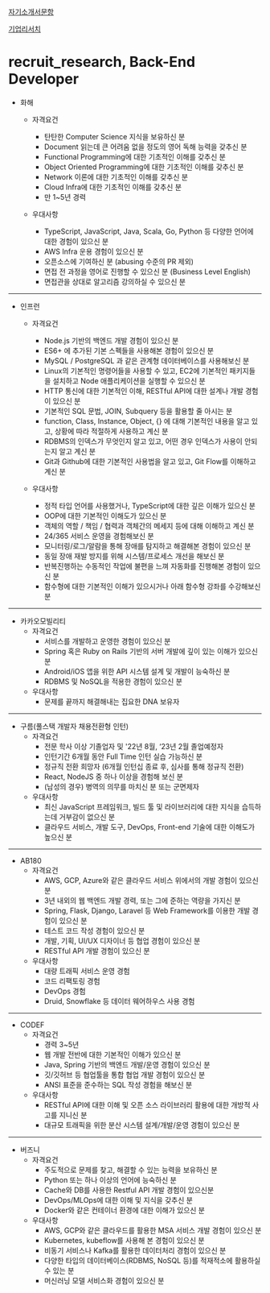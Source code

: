 [자기소개서문항](https://github.com/sungsikyang92/recruit_research/blob/main/resume_questions.md)

[기업리서치](https://github.com/sungsikyang92/recruit_research/blob/main/company_infromation.md)



# recruit_research, Back-End Developer

*   화해

    *   자격요건
        *   탄탄한 Computer Science 지식을 보유하신 분
        *    Document 읽는데 큰 어려움 없을 정도의 영어 독해 능력을 갖추신 분
        *    Functional Programming에 대한 기초적인 이해를 갖추신 분
        *    Object Oriented Programming에 대한 기초적인 이해를 갖추신 분
        *    Network 이론에 대한 기초적인 이해를 갖추신 분
        *    Cloud Infra에 대한 기초적인 이해를 갖추신 분
        *    만 1~5년 경력

    *   우대사항
        *   TypeScript, JavaScript, Java, Scala, Go, Python 등 다양한 언어에 대한 경험이 있으신 분
        *    AWS Infra 운용 경험이 있으신 분
        *    오픈소스에 기여하신 분 (abusing 수준의 PR 제외)
        *    면접 전 과정을 영어로 진행할 수 있으신 분 (Business Level English)
        *    면접관을 상대로 알고리즘 강의하실 수 있으신 분

***

*   인프런

    *   자격요건
        *    Node.js 기반의 백엔드 개발 경험이 있으신 분
        *    ES6+ 에 추가된 기본 스펙들을 사용해본 경험이 있으신 분
        *    MySQL / PostgreSQL 과 같은 관계형 데이터베이스를 사용해보신 분
        *    Linux의 기본적인 명령어들을 사용할 수 있고, EC2에 기본적인 패키지들을 설치하고 Node 애플리케이션을 실행할 수 있으신 분
        *    HTTP 통신에 대한 기본적인 이해, RESTful API에 대한 설계나 개발 경험이 있으신 분
        *    기본적인 SQL 문법, JOIN, Subquery 등을 활용할 줄 아시는 분
        *    function, Class, Instance, Object, {} 에 대해 기본적인 내용을 알고 있고, 상황에 따라 적절하게 사용하고 계신 분
        *    RDBMS의 인덱스가 무엇인지 알고 있고, 어떤 경우 인덱스가 사용이 안되는지 알고 계신 분
        *    Git과 Github에 대한 기본적인 사용법을 알고 있고, Git Flow를 이해하고 계신 분

    *   우대사항
        *    정적 타입 언어를 사용했거나, TypeScript에 대한 깊은 이해가 있으신 분
        *    OOP에 대한 기본적인 이해도가 있으신 분
        *    객체의 역할 / 책임 / 협력과 객체간의 메세지 등에 대해 이해하고 계신 분
        *    24/365 서비스 운영을 경험해보신 분
        *    모니터링/로그/알람을 통해 장애를 탐지하고 해결해본 경험이 있으신 분
        *    동일 장애 재발 방지를 위해 시스템/프로세스 개선을 해보신 분
        *    반복진행하는 수동적인 작업에 불편을 느껴 자동화를 진행해본 경험이 있으신 분
        *    함수형에 대한 기본적인 이해가 있으시거나 아래 함수형 강좌를 수강해보신 분

***

*   카카오모빌리티
    *   자격요건
        *   서비스를 개발하고 운영한 경험이 있으신 분
        *    Spring 혹은 Ruby on Rails 기반의 서버 개발에 깊이 있는 이해가 있으신 분
        *    Android/iOS 앱을 위한 API 시스템 설계 및 개발이 능숙하신 분
        *    RDBMS 및 NoSQL을 적용한 경험이 있으신 분
    *   우대사항
        *    문제를 끝까지 해결해내는 집요한 DNA 보유자

***

*   구름(풀스택 개발자 채용전환형 인턴)
    *   자격요건
        *   전문 학사 이상 기졸업자 및 '22년 8월, ‘23년 2월 졸업예정자
        *    인턴기간 6개월 동안 Full Time 인턴 실습 가능하신 분
        *    정규직 전환 희망자 (6개월 인턴십 종료 후, 심사를 통해 정규직 전환)
        *    React, NodeJS 중 하나 이상을 경험해 보신 분
        *    (남성의 경우) 병역의 의무를 마치신 분 또는 군면제자
    *   우대사항
        *    최신 JavaScript 프레임워크, 빌드 툴 및 라이브러리에 대한 지식을 습득하는데 거부감이 없으신 분
        *   클라우드 서비스, 개발 도구, DevOps, Front-end 기술에 대한 이해도가 높으신 분

***

*   AB180
    *   자격요건
        *   AWS, GCP, Azure와 같은 클라우드 서비스 위에서의 개발 경험이 있으신 분
        *   3년 내외의 웹 백엔드 개발 경력, 또는 그에 준하는 역량을 가지신 분
        *   Spring, Flask, Django, Laravel 등 Web Framework를 이용한 개발 경험이 있으신 분
        *   테스트 코드 작성 경험이 있으신 분
        *   개발, 기획, UI/UX 디자이너 등 협업 경험이 있으신 분
        *   RESTful API 개발 경험이 있으신 분
    *   우대사항
        *   대량 트래픽 서비스 운영 경험
        *   코드 리팩토링 경험
        *   DevOps 경험
        *   Druid, Snowflake 등 데이터 웨어하우스 사용 경험

***

*   CODEF
    *   자격요건
        *   경력 3~5년
        *   웹 개발 전반에 대한 기본적인 이해가 있으신 분
        *   Java, Spring 기반의 백엔드 개발/운영 경험이 있으신 분
        *   깃/깃허브 등 협업툴을 통합 협업 개발 경험이 있으신 분
        *   ANSI 표준을 준수하는 SQL 작성 경험을 해보신 분
    *   우대사항
        *   RESTful API에 대한 이해 및 오픈 소스 라이브러리 활용에 대한 개방적 사고를 지니신 분
        *   대규모 트래픽을 위한 분산 시스템 설계/개발/운영 경험이 있으신 분

***

*   버즈니
    *   자격요건
        *   주도적으로 문제를 찾고, 해결할 수 있는 능력을 보유하신 분
        *   Python 또는 하나 이상의 언어에 능숙하신 분
        *   Cache와 DB를 사용한 Restful API 개발 경험이 있으신분
        *   DevOps/MLOps에 대한 이해 및 지식을 갖추신 분
        *   Docker와 같은 컨테이너 환경에 대한 이해가 있으신 분
    *   우대사항
        *   AWS, GCP와 같은 클라우드를 활용한 MSA 서비스 개발 경험이 있으신 분
        *   Kubernetes, kubeflow를 사용해 본 경험이 있으신 분
        *   비동기 서비스나 Kafka를 활용한 데이터처리 경험이 있으신 분
        *   다양한 타입의 데이터베이스(RDBMS, NoSQL 등)를 적재적소에 활용하실 수 있는 분
        *   머신러닝 모델 서비스화 경험이 있으신 분
